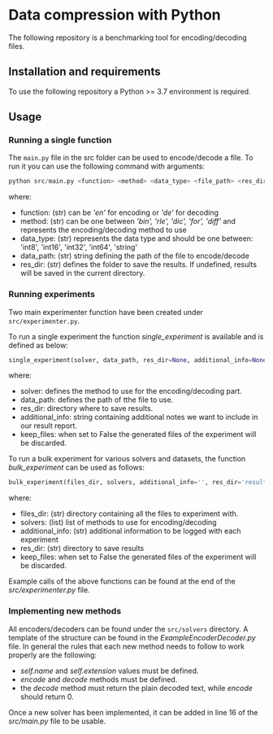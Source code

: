 # Data compression with Python
The following repository is a benchmarking tool for encoding/decoding files.

## Installation and requirements
To use the following repository a Python >= 3.7 environment is required.

## Usage

### Running a single function
The `main.py` file in the src folder can be used to encode/decode a file. To run it you can use the following command with arguments:

```python 
python src/main.py <function> <method> <data_type> <file_path> <res_dir>
```
where:
- function: (str) can be *'en'* for encoding or *'de'* for decoding
- method: (str) can be one between *'bin', 'rle', 'dic', 'for', 'diff'* and represents the encoding/decoding method to use
- data_type: (str) represents the data type and should be one between: 'int8', 'int16', 'int32', 'int64', 'string'
- data_path: (str) string defining the path of the file to encode/decode
- res_dir: (str) defines the folder to save the results. If undefined, results will be saved in the current directory.


### Running experiments
Two main experimenter function have been created under `src/experimenter.py`. 

To run a single experiment the function *single_experiment* is available and is defined as below:
``` python
single_experiment(solver, data_path, res_dir=None, additional_info=None, keep_files=True)
```
where:
- solver: defines the method to use for the encoding/decoding part.
- data_path: defines the path of tthe file to use.
- res_dir: directory where to save results.
- additional_info: string containing additional notes we want to include in our result report.
- keep_files: when set to False the generated files of the experiment will be discarded.

To run a bulk experiment for various solvers and datasets, the function *bulk_experiment* can be used as follows:
``` python 
bulk_experiment(files_dir, solvers, additional_info='', res_dir='results/', keep_files=True)
```
where:
- files_dir: (str) directory containing all the files to experiment with.
- solvers: (list) list of methods to use for encoding/decoding
- additional_info: (str) additional information to be logged with each experiment
- res_dir: (str) directory to save results
- keep_files: when set to False the generated files of the experiment will be discarded.

Example calls of the above functions can be found at the end of the *src/experimenter.py* file.


### Implementing new methods
All encoders/decoders can be found under the `src/solvers` directory. A template of the structure can be found in the *ExampleEncoderDecoder.py* file. In general the rules that each new method needs to follow to work properly are the following:
- *self.name* and *self.extension* values must be defined.
- *encode* and *decode* methods must be defined.
- the *decode* method must return the plain decoded text, while *encode* should return 0.

Once a new solver has been implemented, it can be added in line 16 of the *src/main.py* file to be usable.